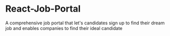 # React-Job-Portal
A comprehensive job portal that let's candidates sign up to find their dream job and enables companies to find their ideal candidate
